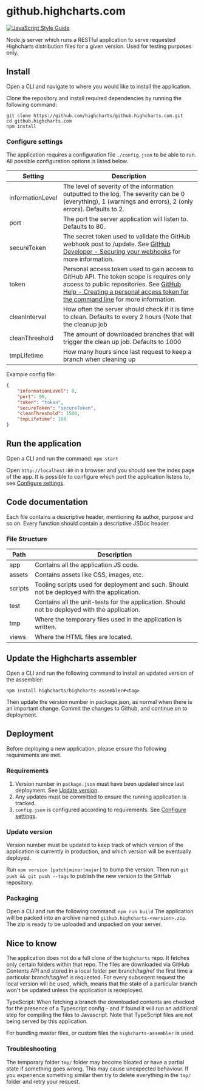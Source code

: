 # github.highcharts.com
[![JavaScript Style Guide](https://img.shields.io/badge/code_style-standard-brightgreen.svg)](https://standardjs.com)

Node.js server which runs a RESTful application to serve requested Highcharts distribution files for a given version. Used for testing purposes only.

## Install
Open a CLI and navigate to where you would like to install the application.

Clone the repository and install required dependencies by running the following command:
```
git clone https://github.com/highcharts/github.highcharts.com.git
cd github.highcharts.com
npm install
```

### Configure settings
The application requires a configuration file `./config.json` to be able to run. All possible configuration options is listed below.

| Setting | Description |
|---|---|
| informationLevel | The level of severity of the information outputted to the log. The severity can be 0 (everything), 1 (warnings and errors), 2 (only errors). Defaults to 2. |
| port | The port the server application will listen to. Defaults to 80. |
| secureToken | The secret token used to validate the GitHub webhook post to /update. See [GitHub Developer - Securing your webhooks](https://developer.github.com/webhooks/securing/) for more information. |
| token | Personal access token used to gain access to GitHub API. The token scope is requires only access to public repositories. See [GitHub Help - Creating a personal access token for the command line](https://help.github.com/en/github/authenticating-to-github/creating-a-personal-access-token-for-the-command-line) for more information. |
| cleanInterval | How often the server should check if it is time to clean. Defaults to every 2 hours (Note that the cleanup job|
| cleanThreshold | The amount of downloaded branches that will trigger the clean up job. Defaults to 1000 |
| tmpLifetime | How many hours since last request to keep a branch when cleaning up |

Example config file:
```json
{
    "informationLevel": 0,
    "port": 90,
    "token": "token",
    "secureToken": "secureToken",
    "cleanThreshold": 1500,
    "tmpLifetime": 168
}
```

## Run the application
Open a CLI and run the command: `npm start`

Open `http://localhost:80` in a browser and you should see the index page of the app.
It is possible to configure which port the application listens to, see [Configure settings](#configure-settings).

## Code documentation
Each file contains a descriptive header, mentioning its author, purpose and so on. Every function should contain a descriptive JSDoc header.

### File Structure
| Path | Description |
|---|---|
| app | Contains all the application JS code. |
| assets | Contains assets like CSS, images, etc. |
| scripts | Tooling scripts used for deployment and such. Should not be deployed with the application. |
| test | Contains all the unit-tests for the application. Should not be deployed with the application. |
| tmp | Where the temporary files used in the application is written. |
| views | Where the HTML files are located. |

## Update the Highcharts assembler
Open a CLI and run the following command to install an updated version of the assembler:
```
npm install highcharts/highcharts-assembler#<tag>
```
Then update the version number in package.json, as normal when there is an important change.
Commit the changes to Github, and continue on to deployment.

## Deployment
Before deploying a new application, please ensure the following requirements are met.
### Requirements
1. Version number in `package.json` must have been updated since last deployment. See [Update version](#update-version).
2. Any updates must be committed to ensure the running application is tracked.
3. `config.json` is configured according to requirements. See [Configure settings](#configure-settings).

### Update version
Version number must be updated to keep track of which version of the application is currently in production, and which version will be eventually deployed.

Run `npm version [patch|minor|major]` to bump the version.
Then run `git push && git push --tags` to publish the new version to the GitHub repository.

### Packaging
Open a CLI and run the following command:
`npm run build`
The application will be packed into an archive named `github.highcharts-<version>.zip`. The zip is ready to be uploaded and unpacked on your server.

## Nice to know
The application does not do a full clone of the `highcharts` repo. It fetches only certain folders within that repo.
The files are downloaded via GitHub Contents API and stored in a local folder per branch/tag/ref the first time a particular branch/tag/ref is requested. For every subseqent request the local version will be used, which, means that the state of a particular branch won't be updated unless the application is redeployed.

TypeScript: When fetching a branch the downloaded contents are checked for the presence of a Typescript config - and if found it will run an additional step for compiling the files to Javascript.
Note that TypeScript files are not being served by this application.

For bundling master files, or custom files the `highcharts-assembler` is used.

### Troubleshooting
The temporary folder `tmp/` folder may become bloated or have a partial state if something goes wrong. This may cause unexpected behaviour. If you experience something similar then try to delete everything in the  `tmp/` folder and retry your request.
